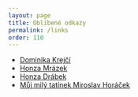 ```yaml
---
layout: page
title: Oblíbené odkazy
permalink: /links
order: 110
---
```


 * [Dominika Krejčí](https://vranihnizdo.blogspot.cz/)
 * [Honza Mrázek](http://honzamrazek.cz/)
 * [Honza Drábek](http://jandrabek.cz/)
 * [Můj milý tatínek Miroslav Horáček](http://www.isibrno.cz/~mih/)
